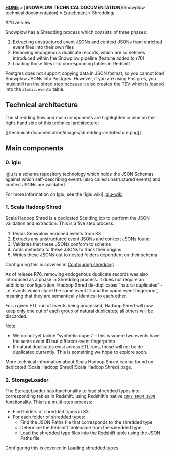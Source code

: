 [**HOME**](Home) » [**SNOWPLOW TECHNICAL DOCUMENTATION**](Snowplow technical documentation) » [Enrichment](Enrichment) » Shredding

##Overview

Snowplow has a Shredding process which consists of three phases:

1. Extracting unstructured event JSONs and context JSONs from enriched event files into their own files
2. Removing endogenous duplicate records, which are sometimes introduced within the Snowplow pipeline (feature added to r76)
3. Loading those files into corresponding tables in Redshift

Postgres does not support copying data in JSON format, so you cannot load Snowplow JSONs into Postgres. However, if you are using Postgres, you must still run the shred step because it also creates the TSV which is loaded into the `atomic.events` table.

## Technical architecture

The shredding flow and main components are highlighted in blue on the right-hand side of this technical architecture:

[[/technical-documentation/images/shredding-architecture.png]]

## Main components

### 0. Iglu

Iglu is a schema repository technology which holds the JSON Schemas against which self-describing events (also called unstructured events) and context JSONs are validated.

For more information on Iglu, see the [Iglu wiki] [iglu-wiki].

### 1. Scala Hadoop Shred

Scala Hadoop Shred is a dedicated Scalding job to perform the JSON validation and extraction. This is a five step process:

1. Reads Snowplow enriched events from S3
2. Extracts any unstructured event JSONs and context JSONs found
3. Validates that these JSONs conform to schema
4. Adds metadata to these JSONs to track their origins
5. Writes these JSONs out to nested folders dependent on their schema

Configuring this is covered in [Configuring shredding](6-Configuring-shredding).

As of release R76, removing endogenous duplicate records was also introduced as a phase in Shredding process. It does not require an additional configuration. Hadoop Shred de-duplicates “natural duplicates” - i.e. events which share the same event ID and the same event fingerprint, meaning that they are semantically identical to each other.

For a given ETL run of events being processed, Hadoop Shred will now keep only one out of each group of natural duplicates; all others will be discarded.

Note:

- We do not yet tackle “synthetic dupes” - this is where two events have the same event ID but different event fingerprints. 
- If natural duplicates exist across ETL runs, these will not be de-duplicated currently. This is something we hope to explore soon.

More technical information about Scala Hadoop Shred can be found on dedicated [Scala Hadoop Shred](Scala Hadoop Shred) page.

### 2. StorageLoader

The StorageLoader has functionality to load shredded types into corresponding tables in Redshift, using Redshift's native [`COPY FROM JSON`](http://docs.aws.amazon.com/redshift/latest/dg/copy-usage_notes-copy-from-json.html) functionality. This is a multi-step process:

* Find folders of shredded types in S3
* For each folder of shredded types:
  * Find the JSON Paths file that corresponds to the shredded type
  * Determine the Redshift tablename from the shredded type
  * Load the shredded type files into the Redshift table using the JSON Paths file

Configuring this is covered in [Loading shredded types](4-Loading-shredded-types).

[iglu-wiki]: https://github.com/snowplow/iglu/wiki

